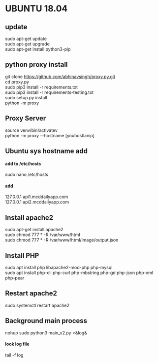 # UBUNTU 18.04
## update 
sudo apt-get update  
sudo apt-get upgrade  
sudo apt-get install python3-pip  

## python proxy install 
git clone https://github.com/abhinavsingh/proxy.py.git  
cd proxy.py  
sudo pip3 install -r requirements.txt  
sudo pip3 install -r requirements-testing.txt  
sudo setup.py install   
python -m proxy  

## Proxy Server  
source venv/bin/activatev  
python -m proxy --hostname [youhostlanip]  

## Ubuntu sys hostname add
#### add to /etc/hosts
sudo nano /etc/hosts 
#### add
127.0.0.1 api1.mcddailyapp.com  
127.0.0.1 api2.mcddailyapp.com

## Install apache2
sudo apt-get install apache2  
sudo chmod 777 * -R /var/www/html  
sudo chmod 777 * -R /var/www/html/image/output.json  

## Install PHP
sudo apt install php libapache2-mod-php php-mysql  
sudo apt install php-cli php-curl php-mbstring php-gd php-json php-xml php-pear

## Restart apache2
sudo systemctl restart apache2

## Background main process
nohup sudo python3 main_v2.py >&log&  

#### look log file
tail -f log
